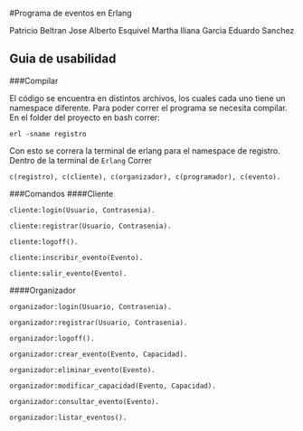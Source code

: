 #Programa de eventos en Erlang

Patricio Beltran
Jose Alberto Esquivel
Martha Iliana Garcia
Eduardo Sanchez

## Guia de usabilidad

###Compilar

El código se encuentra en distintos archivos, los cuales cada uno tiene un namespace diferente. Para poder correr el programa se necesita compilar. En el folder del proyecto en bash correr:

```
erl -sname registro 
```

Con esto se correra la terminal de erlang para el namespace de registro. Dentro de la terminal de `Erlang` Correr

```
c(registro), c(cliente), c(organizador), c(programador), c(evento).
```
###Comandos
####Cliente

```
cliente:login(Usuario, Contrasenia).

cliente:registrar(Usuario, Contrasenia).

cliente:logoff().

cliente:inscribir_evento(Evento).

cliente:salir_evento(Evento).
```
  
####Organizador

```
organizador:login(Usuario, Contrasenia).

organizador:registrar(Usuario, Contrasenia).

organizador:logoff().

organizador:crear_evento(Evento, Capacidad).

organizador:eliminar_evento(Evento).

organizador:modificar_capacidad(Evento, Capacidad).

organizador:consultar_evento(Evento).

organizador:listar_eventos().
```
